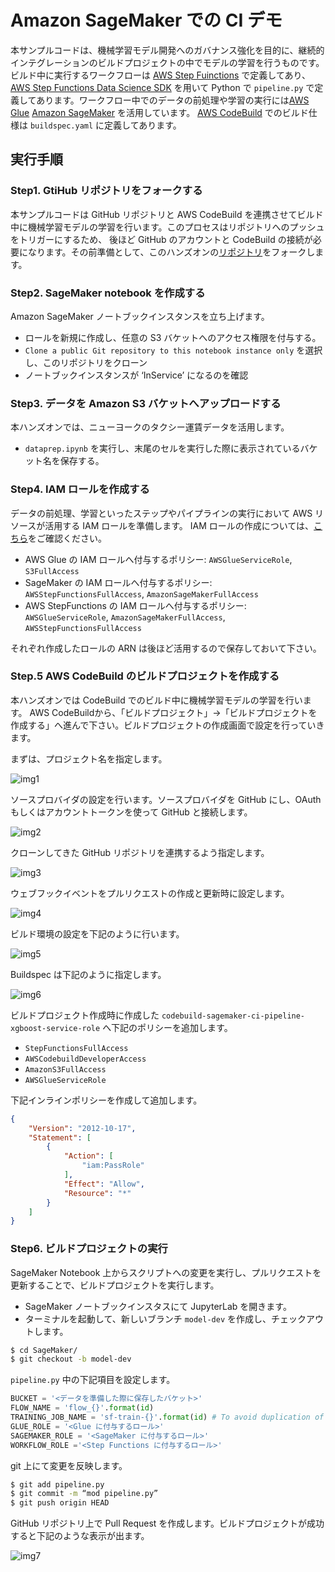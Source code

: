 # Amazon SageMaker での CI デモ

本サンプルコードは、機械学習モデル開発へのガバナンス強化を目的に、継続的インテグレーションのビルドプロジェクトの中でモデルの学習を行うものです。ビルド中に実行するワークフローは [AWS Step Fuinctions](https://aws.amazon.com/jp/step-functions/) で定義してあり、[AWS Step Functions Data Science SDK](https://docs.aws.amazon.com/ja_jp/step-functions/latest/dg/concepts-python-sdk.html) を用いて Python で `pipeline.py` で定義してあります。ワークフロー中でのデータの前処理や学習の実行には[AWS Glue](https://aws.amazon.com/jp/glue/) [Amazon SageMaker](https://aws.amazon.com/jp/sagemaker/) を活用しています。 [AWS CodeBuild](https://aws.amazon.com/jp/codebuild/) でのビルド仕様は `buildspec.yaml` に定義してあります。

## 実行手順
### Step1. GtiHub リポジトリをフォークする
本サンプルコードは GitHub リポジトリと AWS CodeBuild を連携させてビルド中に機械学習モデルの学習を行います。このプロセスはリポジトリへのプッシュをトリガーにするため、 後ほど GitHub のアカウントと CodeBuild の接続が必要になります。その前準備として、このハンズオンの[リポジトリ](https://github.com/tkazusa/sagemaker-ml-ci-pipeline-xgboost)をフォークします。


### Step2. SageMaker notebook を作成する
Amazon SageMaker ノートブックインスタンスを立ち上げます。

- ロールを新規に作成し、任意の S3 バケットへのアクセス権限を付与する。
- `Clone a public Git repository to this notebook instance only`  を選択し、このリポジトリをクローン
- ノートブックインスタンスが ‘InService’ になるのを確認


### Step3. データを Amazon S3 バケットへアップロードする
本ハンズオンでは、ニューヨークのタクシー運賃データを活用します。
- `dataprep.ipynb` を実行し、末尾のセルを実行した際に表示されているバケット名を保存する。


### Step4. IAM ロールを作成する
データの前処理、学習といったステップやパイプラインの実行において AWS リソースが活用する IAM ロールを準備します。 IAM ロールの作成については、[こちら](https://docs.aws.amazon.com/ja_jp/IAM/latest/UserGuide/id_roles_create.html)をご確認ください。

- AWS Glue の IAM ロールへ付与するポリシー: `AWSGlueServiceRole`, `S3FullAccess`
- SageMaker の IAM ロールへ付与するポリシー: `AWSStepFunctionsFullAccess`, `AmazonSageMakerFullAccess`
- AWS StepFunctions の IAM ロールへ付与するポリシー: `AWSGlueServiceRole`, `AmazonSageMakerFullAccess`, `AWSStepFunctionsFullAccess`
    
  
それぞれ作成したロールの ARN は後ほど活用するので保存しておいて下さい。


### Step.5 AWS CodeBuild のビルドプロジェクトを作成する

本ハンズオンでは CodeBuild でのビルド中に機械学習モデルの学習を行います。
AWS CodeBuildから、「ビルドプロジェクト」→「ビルドプロジェクトを作成する」へ進んで下さい。ビルドプロジェクトの作成画面で設定を行っていきます。

まずは、プロジェクト名を指定します。

![img1](img/img1.png)

ソースプロバイダの設定を行います。ソースプロバイダを GitHub にし、OAuth もしくはアカウントトークンを使って GitHub と接続します。

![img2](img/img2.png)

クローンしてきた GitHub リポジトリを連携するよう指定します。

![img3](img/img3.png)


ウェブフックイベントをプルリクエストの作成と更新時に設定します。

![img4](img/img4.png)


ビルド環境の設定を下記のように行います。

![img5](img/img5.png)


Buildspec は下記のように指定します。

![img6](img/img6.png)


ビルドプロジェクト作成時に作成した `codebuild-sagemaker-ci-pipeline-xgboost-service-role` へ下記のポリシーを追加します。

- `StepFunctionsFullAccess`
- `AWSCodebuildDeveloperAccess`
- `AmazonS3FullAccess`
- `AWSGlueServiceRole`
    
下記インラインポリシーを作成して追加します。
```JSON
{
	"Version": "2012-10-17",
	"Statement": [
		{
			"Action": [
				"iam:PassRole"
			],
			"Effect": "Allow",
			"Resource": "*"
		}
	]
}
```


### Step6. ビルドプロジェクトの実行
SageMaker Notebook 上からスクリプトへの変更を実行し、プルリクエストを更新することで、ビルドプロジェクトを実行します。

- SageMaker ノートブックインスタスにて JupyterLab を開きます。
- ターミナルを起動して、新しいブランチ `model-dev` を作成し、チェックアウトします。

```Bash
$ cd SageMaker/
$ git checkout -b model-dev
```

`pipeline.py` 中の下記項目を設定します。

```Python
BUCKET = '<データを準備した際に保存したバケット>'
FLOW_NAME = 'flow_{}'.format(id) 
TRAINING_JOB_NAME = 'sf-train-{}'.format(id) # To avoid duplication of job name
GLUE_ROLE = '<Glue に付与するロール>'
SAGEMAKER_ROLE = '<SageMaker に付与するロール>'
WORKFLOW_ROLE ='<Step Functions に付与するロール>'
```

git 上にて変更を反映します。

```Bash
$ git add pipeline.py
$ git commit -m “mod pipeline.py”
$ git push origin HEAD
```

GitHub リポジトリ上で Pull Request を作成します。ビルドプロジェクトが成功すると下記のような表示が出ます。

![img7](img/img7.png)

